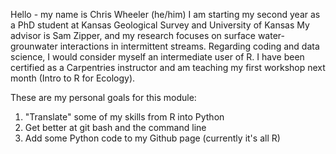 Hello - my name is Chris Wheeler (he/him) 
I am starting my second year as a PhD student at Kansas Geological Survey and University of Kansas
My advisor is Sam Zipper, and my research focuses on surface water-grounwater interactions in intermittent streams.
Regarding coding and data science, I would consider myself an intermediate user of R.
I have been certified as a Carpentries instructor and am teaching my first workshop next month
(Intro to R for Ecology).

These are my personal goals for this module:
1) "Translate" some of my skills from R into Python
2) Get better at git bash and the command line
3) Add some Python code to my Github page (currently it's all R) 
